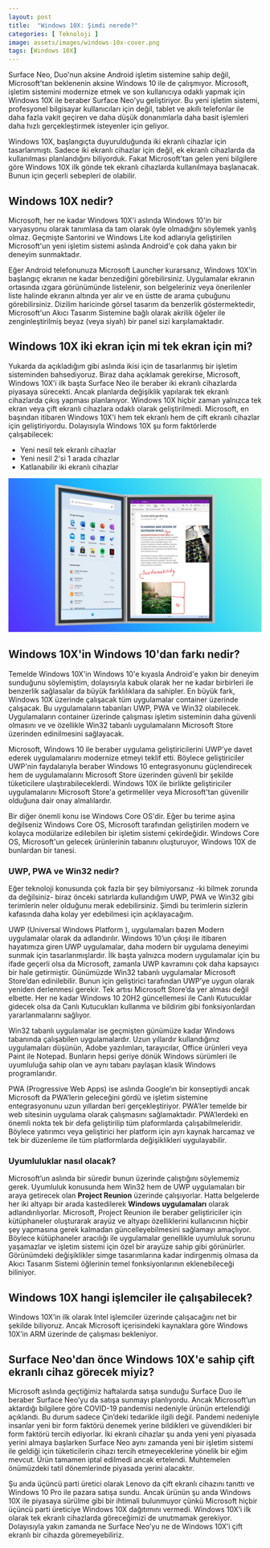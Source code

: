 ```yaml
---
layout: post
title:  "Windows 10X: Şimdi nerede?"
categories: [ Teknoloji ]
image: assets/images/windows-10x-cover.png
tags: [Windows 10X]
---
```

Surface Neo, Duo'nun aksine Android işletim sistemine sahip değil, Microsoft'tan beklenenin aksine Windows 10 ile de çalışmıyor. Microsoft, işletim sistemini modernize etmek ve son kullanıcıya odaklı yapmak için Windows 10X ile beraber Surface Neo'yu geliştiriyor. Bu yeni işletim sistemi, profesyonel bilgisayar kullanıcıları için değil, tablet ve akıllı telefonlar ile daha fazla vakit geçiren ve daha düşük donanımlarla daha basit işlemleri daha hızlı gerçekleştirmek isteyenler için geliyor.

Windows 10X, başlangıçta duyurulduğunda iki ekranlı cihazlar için tasarlanmıştı. Sadece iki ekranlı cihazlar için değil, ek ekranlı cihazlarda da kullanılması planlandığını biliyorduk. Fakat Microsoft'tan gelen yeni bilgilere göre Windows 10X ilk gönde tek ekranlı cihazlarda kullanılmaya başlanacak. Bunun için geçerli sebepleri de olabilir.

## Windows 10X nedir?
Microsoft, her ne kadar Windows 10X'i aslında Windows 10'in bir varyasyonu olarak tanımlasa da tam olarak öyle olmadığını söylemek yanlış olmaz. Geçmişte Santorini ve Windows Lite kod adlarıyla geliştirilen Microsoft'un yeni işletim sistemi aslında Android'e çok daha yakın bir deneyim sunmaktadır.


Eğer Android telefonunuza Microsoft Launcher kurarsanız, Windows 10X'in başlangıç ekranın ne kadar benzediğini görebilirsiniz. Uygulamalar ekranın ortasında ızgara görünümünde listelenir, son belgeleriniz veya önerilenler liste halinde ekranın altında yer alır ve en üstte de arama çubuğunu görebilirsiniz. Dizilim haricinde görsel tasarım da benzerlik göstermektedir, Microsoft'un Akıcı Tasarım Sistemine bağlı olarak akrilik öğeler ile zenginleştirilmiş beyaz (veya siyah) bir panel sizi karşılamaktadır.

## Windows 10X iki ekran için mi tek ekran için mi?
Yukarda da açıkladığım gibi aslında ikisi için de tasarlanmış bir işletim sisteminden bahsediyoruz. Biraz daha açıklamak gerekirse, Microsoft, Windows 10X'i ilk başta Surface Neo ile beraber iki ekranlı cihazlarda piyasaya sürecekti. Ancak planlarda değişiklik yapılarak tek ekranlı cihazlarda çıkış yapması planlanıyor. Windows 10X hiçbir zaman yalnızca tek ekran veya çift ekranlı cihazlara odaklı olarak geliştirilmedi. Microsoft, en başından itibaren Windows 10X'i hem tek ekranlı hem de çift ekranlı cihazlar için geliştiriyordu. Dolayısıyla Windows 10X şu form faktörlerde çalışabilecek:

- Yeni nesil tek ekranlı cihazlar
- Yeni nesil 2'si 1 arada cihazlar
- Katlanabilir iki ekranlı cihazlar

![Windows 10X çift ekranlı cihazlara sonra gelecek](assets/images/windows-10x-dual.jpg)

## Windows 10X'in Windows 10'dan farkı nedir?
Temelde Windows 10X'in Windows 10'e kıyasla Android'e yakın bir deneyim sunduğunu söylemiştim, dolayısıyla kabuk olarak her ne kadar birbirleri ile benzerlik sağlasalar da büyük farklılıklara da sahipler. En büyük fark, Windows 10X üzerinde çalışacak tüm uygulamalar container üzerinde çalışacak. Bu uygulamaların tabanları UWP, PWA ve Win32 olabilecek. Uygulamaların container üzerinde çalışması işletim sisteminin daha güvenli olmasını ve ve özellikle Win32 tabanlı uygulamaların Microsoft Store üzerinden edinilmesini sağlayacak.

Microsoft, Windows 10 ile beraber uygulama geliştiricilerini UWP'ye davet ederek uygulamalarını modernize etmeyi teklif etti. Böylece geliştiriciler UWP'nin faydalarıyla beraber Windows 10 entegrasyonunu güçlendirecek hem de uygulamalarını Microsoft Store üzerinden güvenli bir şekilde tüketicilere ulaştırabileceklerdi. Windows 10X ile birlikte geliştiriciler uygulamalarını Microsoft Store'a getirmeliler veya Microsoft'tan güvenilir olduğuna dair onay almalılardır.

Bir diğer önemli konu ise Windows Core OS'dir. Eğer bu terime aşina değilseniz Windows Core OS, Microsoft tarafından geliştirilen modern ve kolayca modülarize edilebilen bir işletim sistemi çekirdeğidir. Windows Core OS, Microsoft'un gelecek ürünlerinin tabanını oluşturuyor, Windows 10X de bunlardan bir tanesi.

### UWP, PWA ve Win32 nedir?
Eğer teknoloji konusunda çok fazla bir şey bilmiyorsanız -ki bilmek zorunda da değilsiniz- biraz önceki satırlarda kullandığım UWP, PWA ve Win32 gibi terimlerin neler olduğunu merak edebilirsiniz. Şimdi bu terimlerin sizlerin kafasında daha kolay yer edebilmesi için açıklayacağım.

UWP (Universal Windows Platform ),  uygulamaları bazen Modern uygulamalar olarak da adlandırılır. Windows 10’un çıkışı ile itibaren hayatımıza giren UWP uygulamalar, daha modern bir uygulama deneyimi sunmak için tasarlanmışlardır. İlk başta yalnızca modern uygulamalar için bu ifade geçerli olsa da Microsoft, zamanla UWP kavramını çok daha kapsayıcı bir hale getirmiştir. Günümüzde Win32 tabanlı uygulamalar Microsoft Store’dan edinilebilir. Bunun için geliştirici tarafından UWP’ye uygun olarak yeniden derlenmesi gerekir. Tek artısı Microsoft Store’da yer alması değil elbette. Her ne kadar Windows 10 20H2 güncellemesi ile Canlı Kutucuklar gidecek olsa da Canlı Kutucukları kullanma ve bildirim gibi fonksiyonlardan yararlanmalarını sağlıyor.

Win32 tabanlı uygulamalar ise geçmişten günümüze kadar Windows tabanında çalışabilen uygulamalardır. Uzun yıllardır kullandığınız uygulamaları düşünün, Adobe yazılımları, tarayıcılar, Office ürünleri veya Paint ile Notepad. Bunların hepsi geriye dönük Windows sürümleri ile uyumluluğa sahip olan ve aynı tabanı paylaşan klasik Windows programlarıdır.

PWA (Progressive Web Apps) ise aslında Google’ın bir konseptiydi ancak Microsoft da PWA’lerin geleceğini gördü ve işletim sistemine entegrasyonunu uzun yıllardan beri gerçekleştiriyor. PWA’ler temelde bir web sitesinin uygulama olarak çalışmasını sağlamaktadır. PWA’lerdeki en önemli nokta tek bir defa geliştirilip tüm plaformlarda çalışabilmeleridir. Böylece yatırımcı veya geliştirici her platform için ayrı kaynak harcamaz ve tek bir düzenleme ile tüm platformlarda değişiklikleri uygulayabilir.

### Uyumluluklar nasıl olacak?
Microsoft’un aslında bir süredir bunun üzerinde çalıştığını söylememiz gerek. Uyumluluk konusunda hem Win32 hem de UWP uygulamaları bir araya getirecek olan **Project Reunion** üzerinde çalışıyorlar. Hatta belgelerde her iki altyapı bir arada kastedilerek **Windows uygulamaları** olarak adlandırılıyorlar. Microsoft, Project Reunion ile beraber geliştiriciler için kütüphaneler oluşturarak arayüz ve altyapı özelliklerini kullanıcının hiçbir şey yapmasına gerek kalmadan güncelleyebilmesini sağlamayı amaçlıyor. Böylece kütüphaneler aracılığı ile uygulamalar genellikle uyumluluk sorunu yaşamazlar ve işletim sistemi için özel bir arayüze sahip gibi görünürler. Görünümdeki değişiklikler simge tasarımlarına kadar indirgenmiş olmasa da Akıcı Tasarım Sistemi öğlerinin temel fonksiyonlarının eklenebileceği biliniyor.

## Windows 10X hangi işlemciler ile çalışabilecek?
Windows 10X’in ilk olarak Intel işlemciler üzerinde çalışacağını net bir şekilde biliyoruz. Ancak Microsoft içerisindeki kaynaklara göre Windows 10X’in ARM üzerinde de çalışması bekleniyor.

## Surface Neo'dan önce Windows 10X'e sahip çift ekranlı cihaz görecek miyiz?
Microsoft aslında geçtiğimiz haftalarda satışa sunduğu Surface Duo ile beraber Surface Neo’yu da satışa sunmayı planlıyordu. Ancak Microsoft’un aktardığı bilgilere göre COVID-19 pandemisi nedeniyle ürünün ertelendiği açıklandı. Bu durum sadece Çin’deki tedarikle ilgili değil. Pandemi nedeniyle insanlar yeni bir form faktörü denemek yerine bildikleri ve güvendikleri bir form faktörü tercih ediyorlar. İki ekranlı cihazlar şu anda yeni yeni piyasada yerini almaya başlarken Surface Neo aynı zamanda yeni bir işletim sistemi ile geldiği için tüketicilerin cihazı tercih etmeyeceklerine yönelik bir eğim mevcut. Ürün tamamen iptal edilmedi ancak ertelendi. Muhtemelen önümüzdeki tatil dönemlerinde piyasada yerini alacaktır.

Şu anda üçüncü parti üretici olarak Lenovo da çift ekranlı cihazını tanıttı ve Windows 10 Pro ile pazara satışa sundu. Ancak ürünün şu anda Windows 10X ile piyasaya sürülme gibi bir ihtimali bulunmuyor çünkü Microsoft hiçbir üçüncü parti üreticiye Windows 10X dağıtımını vermedi. Windows 10X’i ilk olarak tek ekranlı cihazlarda göreceğimizi de unutmamak gerekiyor. Dolayısıyla yakın zamanda ne Surface Neo’yu ne de Windows 10X’i çift ekranlı bir cihazda göremeyebiliriz.
